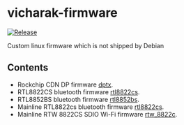 # vicharak-firmware

[![Release](https://github.com/vicharak-in/vicharak-firmware/actions/workflows/release.yml/badge.svg)](https://github.com/vicharak-in/vicharak-firmware/actions/workflows/release.yml)

Custom linux firmware which is not shipped by Debian

## Contents

- Rockchip CDN DP firmware [dptx](firmware/rockchip).
- RTL8822CS bluetooth firmware [rtl8822cs](firmware/rtlbt).
- RTL8852BS bluetooth firmware [rtl8852bs](firmware/rtlbt).
- Mainline RTL8822cs bluetooth firmware [rtl8822cs](firmware/rtl_bt).
- Mainline RTW 8822CS SDIO Wi-Fi firmware [rtw_8822c](firmware/rtw88).
